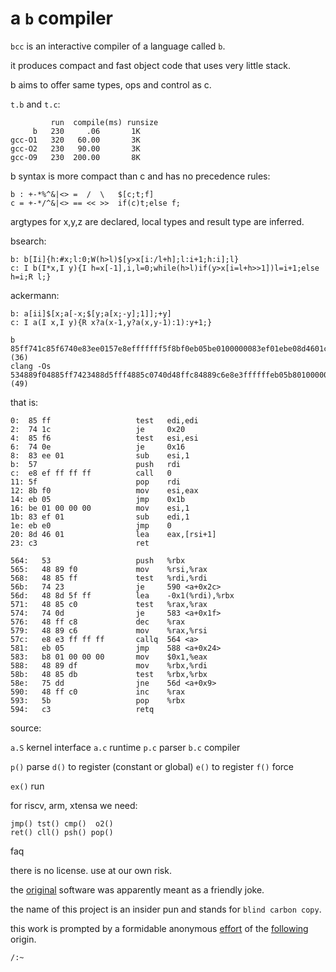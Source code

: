 a `b` compiler
==============

`bcc` is an interactive compiler of a language called `b`.

it produces compact and fast object code that uses very little stack.

b aims to offer same types, ops and control as c.

`t.b` and `t.c`:

```
         run  compile(ms) runsize
     b   230     .06       1K
gcc-O1   320   60.00       3K
gcc-O2   230   90.00       3K
gcc-O9   230  200.00       8K
```

b syntax is more compact than c and has no precedence rules:

```
b : +-*%^&|<> =  /  \   $[c;t;f]
c = +-*/^&|<> == << >>  if(c)t;else f;
```

argtypes for x,y,z are declared, local types and result type are inferred.

bsearch:

```
b: b[Ii]{h:#x;l:0;W(h>l)$[y>x[i:/l+h];l:i+1;h:i];l}
c: I b(I*x,I y){I h=x[-1],i,l=0;while(h>l)if(y>x[i=l+h>>1])l=i+1;else h=i;R l;}
```

ackermann:

```
b: a[ii]$[x;a[-x;$[y;a[x;-y];1]];+y]
c: I a(I x,I y){R x?a(x-1,y?a(x,y-1):1):y+1;}

b         85ff741c85f6740e83ee0157e8efffffff5f8bf0eb05be0100000083ef01ebe08d4601c3 (36)
clang -Os 534889f04885ff7423488d5fff4885c0740d48ffc84889c6e8e3ffffffeb05b8010000004889df4885db75dd48ffc05bc3 (49)
```

that is:

```<a>:
0:  85 ff                   test   edi,edi
2:  74 1c                   je     0x20
4:  85 f6                   test   esi,esi
6:  74 0e                   je     0x16
8:  83 ee 01                sub    esi,1
b:  57                      push   rdi
c:  e8 ef ff ff ff          call   0
11: 5f                      pop    rdi
12: 8b f0                   mov    esi,eax
14: eb 05                   jmp    0x1b
16: be 01 00 00 00          mov    esi,1
1b: 83 ef 01                sub    edi,1
1e: eb e0                   jmp    0
20: 8d 46 01                lea    eax,[rsi+1]
23: c3                      ret

564:   53                   push   %rbx
565:   48 89 f0             mov    %rsi,%rax
568:   48 85 ff             test   %rdi,%rdi
56b:   74 23                je     590 <a+0x2c>
56d:   48 8d 5f ff          lea    -0x1(%rdi),%rbx
571:   48 85 c0             test   %rax,%rax
574:   74 0d                je     583 <a+0x1f>
576:   48 ff c8             dec    %rax
579:   48 89 c6             mov    %rax,%rsi
57c:   e8 e3 ff ff ff       callq  564 <a>
581:   eb 05                jmp    588 <a+0x24>
583:   b8 01 00 00 00       mov    $0x1,%eax
588:   48 89 df             mov    %rbx,%rdi
58b:   48 85 db             test   %rbx,%rbx
58e:   75 dd                jne    56d <a+0x9>
590:   48 ff c0             inc    %rax
593:   5b                   pop    %rbx
594:   c3                   retq
```

source:

`a.S`  kernel interface
`a.c`  runtime
`p.c`  parser
`b.c`  compiler
 
`p()`  parse
`d()`  to register (constant or global)
`e()`  to register
`f()`  force

`ex()` run

for riscv, arm, xtensa we need:

```
jmp() tst() cmp()  o2()
ret() cll() psh() pop()
```

faq

there is no license. use at our own risk.

the [original](http://kparc.com/b) software was apparently meant as a friendly joke.

the name of this project is an insider pun and stands for `blind carbon copy`.

this work is prompted by a formidable anonymous [effort](https://docs.google.com/document/d/1W83ME5JecI2hd5hAUqQ1BVF32wtCel8zxb7WPq-D4f8/mobilebasic) of the [following](http://yiyus.info/cv.pdf) origin.

`/:~`
